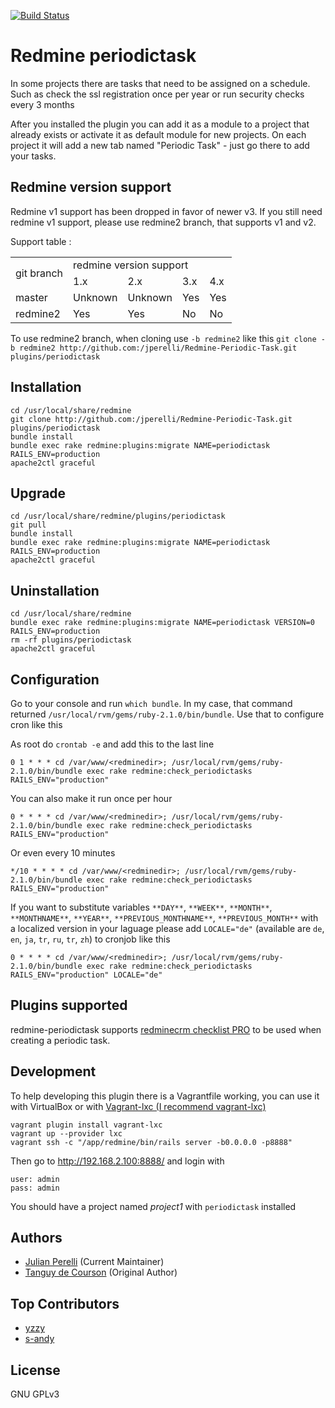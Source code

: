 [![Build Status](https://travis-ci.org/jperelli/Redmine-Periodic-Task.svg)](https://travis-ci.org/jperelli/Redmine-Periodic-Task)

# Redmine periodictask

In some projects there are tasks that need to be assigned on a schedule. Such as check the ssl registration once per year or run security checks every 3 months

After you installed the plugin you can add it as a module to a project that already exists or activate it as default module for new projects. On each project it will add a new tab named "Periodic Task" - just go there to add your tasks.

## Redmine version support

Redmine v1 support has been dropped in favor of newer v3. If you still need redmine v1 support, please use redmine2 branch, that supports v1 and v2.

Support table :

<table>
  <tr>
    <td rowspan="2">git branch</td>
    <td colspan="4">redmine version support</td>
  </tr>
  <tr>
    <td>1.x</td>
    <td>2.x</td>
    <td>3.x</td>
    <td>4.x</td>
  </tr>
  <tr>
    <td>master</td>
    <td>Unknown</td>
    <td>Unknown</td>
    <td>Yes</td>
    <td>Yes</td>
  </tr>
  <tr>
    <td>redmine2</td>
    <td>Yes</td>
    <td>Yes</td>
    <td>No</td>
    <td>No</td>
  </tr>
</table>

To use redmine2 branch, when cloning use `-b redmine2` like this `git clone -b redmine2 http://github.com:/jperelli/Redmine-Periodic-Task.git plugins/periodictask`

## Installation

    cd /usr/local/share/redmine
    git clone http://github.com:/jperelli/Redmine-Periodic-Task.git plugins/periodictask
    bundle install
    bundle exec rake redmine:plugins:migrate NAME=periodictask RAILS_ENV=production
    apache2ctl graceful

## Upgrade

    cd /usr/local/share/redmine/plugins/periodictask
    git pull
    bundle install
    bundle exec rake redmine:plugins:migrate NAME=periodictask RAILS_ENV=production
    apache2ctl graceful

## Uninstallation

    cd /usr/local/share/redmine
    bundle exec rake redmine:plugins:migrate NAME=periodictask VERSION=0 RAILS_ENV=production
    rm -rf plugins/periodictask
    apache2ctl graceful

## Configuration

Go to your console and run `which bundle`. In my case, that command returned `/usr/local/rvm/gems/ruby-2.1.0/bin/bundle`. Use that to configure cron like this

As root do `crontab -e` and add this to the last line

    0 1 * * * cd /var/www/<redminedir>; /usr/local/rvm/gems/ruby-2.1.0/bin/bundle exec rake redmine:check_periodictasks RAILS_ENV="production"

You can also make it run once per hour

    0 * * * * cd /var/www/<redminedir>; /usr/local/rvm/gems/ruby-2.1.0/bin/bundle exec rake redmine:check_periodictasks RAILS_ENV="production"

Or even every 10 minutes

    */10 * * * * cd /var/www/<redminedir>; /usr/local/rvm/gems/ruby-2.1.0/bin/bundle exec rake redmine:check_periodictasks RAILS_ENV="production"

If you want to substitute variables `**DAY**`, `**WEEK**`, `**MONTH**`, `**MONTHNAME**`, `**YEAR**`, `**PREVIOUS_MONTHNAME**`, `**PREVIOUS_MONTH**` with a localized version in your laguage please add `LOCALE="de"` (available are `de`, `en`, `ja`, `tr`, `ru`, `tr`, `zh`) to cronjob like this

    0 * * * * cd /var/www/<redminedir>; /usr/local/rvm/gems/ruby-2.1.0/bin/bundle exec rake redmine:check_periodictasks RAILS_ENV="production" LOCALE="de"

## Plugins supported

redmine-periodictask supports [redminecrm checklist PRO](https://www.redmineup.com/pages/plugins/checklists) to be used when creating a periodic task.

## Development

To help developing this plugin there is a Vagrantfile working, you can use it with VirtualBox or with [Vagrant-lxc (I recommend vagrant-lxc)](https://github.com/fgrehm/vagrant-lxc)

    vagrant plugin install vagrant-lxc
    vagrant up --provider lxc
    vagrant ssh -c "/app/redmine/bin/rails server -b0.0.0.0 -p8888"

Then go to http://192.168.2.100:8888/ and login with

    user: admin
    pass: admin

You should have a project named *project1* with `periodictask` installed

## Authors

  - [Julian Perelli](https://jperelli.com.ar/) (Current Maintainer)
  - [Tanguy de Courson](https://github.com/myneid/) (Original Author)

## Top Contributors

 - [yzzy](https://github.com/yzzy)
 - [s-andy](https://github.com/s-andy)

## License

GNU GPLv3
